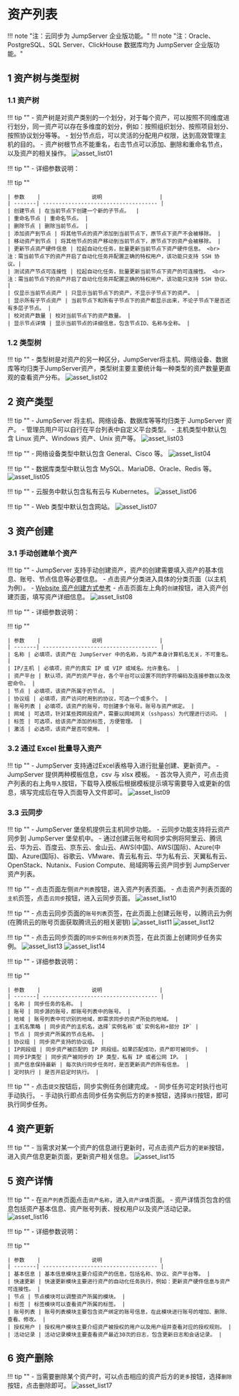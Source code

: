 # 资产列表
!!! note "注：云同步为 JumpServer 企业版功能。"
!!! note "注：Oracle、PostgreSQL、SQL Server、ClickHouse 数据库均为 JumpServer 企业版功能。"

## 1 资产树与类型树
### 1.1 资产树
!!! tip ""
    - 资产树是对资产类别的一个划分，对于每个资产，可以按照不同维度进行划分，同一资产可以存在多维度的划分，例如：按照组织划分、按照项目划分、按照协议划分等等。
    - 划分节点后，可以灵活的分配用户权限，达到高效管理主机的目的。
    - 资产树根节点不能重名，右击节点可以添加、删除和重命名节点，以及资产的相关操作。
![asset_list01](../../../img/asset_list01.png)

!!! tip ""
    - 详细参数说明：

!!! tip ""

    | 参数    |                说明                  |
    | -------| ------------------------------------ |
    | 创建节点 | 在当前节点下创建一个新的子节点。  |
    | 重命名节点 | 重命名节点。 |
    | 删除节点 | 删除当前节点。 |
    | 添加资产到节点 | 将其他节点的资产添加到当前节点下，原节点下资产不会被移除。 |
    | 移动资产到节点 | 将其他节点的资产移动到当前节点下，原节点下的资产会被移除。 |
    | 更新节点资产硬件信息 | 拉起自动化任务，批量更新当前节点下资产硬件信息。 <br> 注：需当前节点下的资产开启了自动化任务并配置正确的特权用户，该功能只支持 SSH 协议。|
    | 测试资产节点可连接性 | 拉起自动化任务，批量更新当前节点下资产的可连接性。 <br> 注：需当前节点下的资产开启了自动化任务并配置正确的特权用户，该功能只支持 SSH 协议。 |
    | 仅显示当前节点资产 | 只显示当前节点下的资产，不显示子节点下的资产。 |
    | 显示所有子节点资产 | 当前节点下和所有子节点下的资产都显示出来，不论子节点下是否还有多层子节点。 |
    | 校对资产数量 | 校对当前节点下的资产数量。 |
    | 显示节点详情 | 显示当前节点的详细信息，包含节点ID、名称与全称。 |

### 1.2 类型树
!!! tip ""
    - 类型树是对资产的另一种区分，JumpServer将主机、网络设备、数据库等均归类于JumpServer资产，类型树主要主要统计每一种类型的资产数量更直观的查看资产分布。
![asset_list02](../../../img/asset_list02.png)

## 2 资产类型
!!! tip ""
    - JumpServer 将主机、网络设备、数据库等等均归类于 JumpServer 资产。
    - 管理员用户可以自行在平台列表中自定义平台类型。
    - 主机类型中默认包含 Linux 资产、Windows 资产、Unix 资产等。
![asset_list03](../../../img/asset_list03.png)

!!! tip ""
    - 网络设备类型中默认包含 General、Cisco 等。
![asset_list04](../../../img/asset_list04.png)

!!! tip ""
    - 数据库类型中默认包含 MySQL、MariaDB、Oracle、Redis 等。
![asset_list05](../../../img/asset_list05.png)

!!! tip ""
    - 云服务中默认包含私有云与 Kubernetes。
![asset_list06](../../../img/asset_list06.png)

!!! tip ""
    - Web 类型中默认包含网站。
![asset_list07](../../../img/asset_list07.png)

## 3 资产创建
### 3.1 手动创建单个资产
!!! tip ""
    - JumpServer 支持手动创建资产，资产的创建需要填入资产的基本信息、账号、节点信息等必要信息。
    - 点击资产分类进入具体的分类页面（以主机为例）。
    - [Website 资产创建方式参考](https://docs.jumpserver.org/zh/v3/guide/system/remoteapp/#31-website)
    - 点击页面左上角的`创建`按钮，进入资产创建页面，填写资产详细信息。
![asset_list08](../../../img/asset_list08.png)

!!! tip ""
    - 详细参数说明：

!!! tip ""

    | 参数    |                说明                  |
    | -------| ------------------------------------ |
    | 名称 | 必填项，该资产在 JumpServer 中的名称，与资产本身计算机名无关，不可重名。  |
    | IP/主机 | 必填项，资产的真实 IP 或 VIP 或域名。允许重名。 |
    | 资产平台 | 默认项，资产的资产平台，各个平台可以设置不同的字符编码及连接参数以及改密命令。 |
    | 节点 | 必填项，该资产所属于的节点。 |
    | 协议组 | 必填项，资产访问时用到的协议，可选一个或多个。 |
    | 账号列表 | 必填项，该资产的账号，可创建多个账号。账号与资产绑定。 |
    | 网域 | 可选项，针对某些跨网段资产，需要以网域网关（sshpass）为代理进行访问。 |
    | 标签 | 可选项，给该资产添加的标签, 方便管理。 |
    | 激活 | 必选项，该资产是否可使用。 |

### 3.2 通过 Excel 批量导入资产
!!! tip ""
    - JumpServer 支持通过Excel表格导入进行批量创建、更新资产。
    - JumpServer 提供两种模板信息，csv 与 xlsx 模板。
    - 首次导入资产，可点击资产列表的右上角`导入`按钮，下载导入模板后根据模板提示填写需要导入或更新的信息，填写完成后在导入页面导入文件即可。
![asset_list09](../../../img/asset_list09.png)

### 3.3 云同步
!!! tip ""
    - JumpServer 堡垒机提供云主机同步功能。
    - 云同步功能支持将云资产同步到 JumpServer 堡垒机中。
    - 通过创建云账号和同步实例将阿里云、腾讯云、华为云、百度云、京东云、金山云、AWS(中国)、AWS(国际)、Azure(中国)、Azure(国际)、谷歌云、VMware、青云私有云、华为私有云、天翼私有云、OpenStack、Nutanix、Fusion Compute、局域网等云资产同步到 JumpServer 资产列表。

!!! tip ""
    - 点击页面左侧`资产列表`按钮，进入资产列表页面。
    - 点击资产列表页面的`主机`页签，点击`云同步`按钮，进入云同步页面。
![asset_list10](../../../img/asset_list10.png)

!!! tip ""
    - 点击云同步页面的`账号列表`页签，在此页面上创建云账号，以腾讯云为例(在腾讯云的账号页面获取腾讯云的相关密钥)
![asset_list11](../../../img/asset_list11.png)
![asset_list12](../../../img/asset_list12.png)

!!! tip ""
    - 点击云同步页面的`同步实例任务列表`页签，在此页面上创建同步任务实例。
![asset_list13](../../../img/asset_list13.png)
![asset_list14](../../../img/asset_list14.png)

!!! tip ""
    - 详细参数说明：

!!! tip ""

    | 参数    |                说明                  |
    | -------| ------------------------------------ |
    | 名称 | 同步任务的名称。 |
    | 账号 | 同步源的账号，即账号列表中的账号。 |
    | 地域 | 账号列表中可识别的地域，即需求同步的资产所处的地域。 |
    | 主机名策略 | 同步资产的主机名，选择`实例名称`或`实例名称+部分 IP` |
    | 节点 | 同步资产所属的节点名称。 |
    | 协议组 | 同步资产支持的协议组。 |
    | IP网段组 | 同步资产被匹配的 IP 网段组。如果匹配成功，资产即可被同步。 |
    | 同步IP类型 | 同步资产被同步的 IP 类型，私有 IP 或者公网 IP。 |
    | 资产信息保持最新 | 每次执行同步任务时，是否更新资产的所有信息。 |
    | 定时执行 | 是否开启定时执行。 |

!!! tip ""
    - 点击`提交`按钮后，同步实例任务创建完成。
    - 同步任务可定时执行也可手动执行。
    - 手动执行即点击同步任务实例后方的`更多`按钮，选择`执行`按钮，即可执行同步任务。

## 4 资产更新
!!! tip ""
    - 当需求对某一个资产的信息进行更新时，可点击资产后方的`更新`按钮，进入资产信息更新页面，更新资产相关信息。
![asset_list15](../../../img/asset_list15.png)

## 5 资产详情
!!! tip ""
    - 在`资产列表`页面点击`资产名称`，进入`资产详情`页面。
    - 资产详情页包含的信息包括资产基本信息、资产账号列表、授权用户以及资产活动记录。
![asset_list16](../../../img/asset_list16.png)

!!! tip ""
    - 详细参数说明：

!!! tip ""

    | 参数    |                说明                  |
    | -------| ------------------------------------ |
    | 基本信息 | 基本信息模块主要介绍资产的信息，包括名称、协议、资产平台等。 |
    | 快速更新 | 快速更新模块主要进行资产的自动化任务执行，例如：更新资产硬件信息与资产可连接性。 |
    | 节点 | 节点模块可以调整资产所属的模块。 |
    | 标签 | 标签模块可以查看资产所属的标签。 |
    | 账号列表 | 账号列表模块主要包含资产绑定的账号信息，在此模块进行账号的增加、删除、查看、修改。 |
    | 授权用户 | 授权用户模块主要介绍资产被授权的用户以及用户组并查看对应的授权规则。 |
    | 活动记录 | 活动记录模块主要查看资产最近30次的日志，包含更新日志和会话记录。 |

## 6 资产删除
!!! tip ""
    - 当需要删除某个资产时，可以点击相应的资产后方的`更多`按钮，选择`删除`按钮，点击删除即可。
![asset_list17](../../../img/asset_list17.png) 